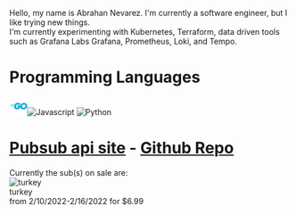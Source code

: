Hello, my name is Abrahan Nevarez. I'm currently a software engineer, but I like trying new things.<br/>I'm currently experimenting with Kubernetes, Terraform, data driven tools such as Grafana Labs Grafana, Prometheus, Loki, and Tempo.<br/><h1>Programming Languages</h1> <div styles='display: inline-block'>![Golang](https://github.com/zenith110/zenith110/blob/main/golang_logo_icon_171073.png)![Javascript](https://github.com/zenith110/zenith110/blob/main/javascript-371774.ico) ![Python](https://github.com/zenith110/zenith110/blob/main/python-452091.ico)</div><h1>[Pubsub api site](https://www.pubsub-api.dev/) - [Github Repo](https://github.com/zenith110/pubsub_api)</h1>Currently the sub(s) on sale are: <br/>![turkey](https://pubsub-images.s3.us-east-2.amazonaws.com/turkey.jpg)<br/>turkey<br/>from 2/10/2022-2/16/2022 for $6.99<br/>